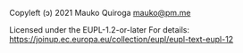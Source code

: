 Copyleft (ɔ) 2021 Mauko Quiroga <mauko@pm.me>

Licensed under the EUPL-1.2-or-later
For details: https://joinup.ec.europa.eu/collection/eupl/eupl-text-eupl-12

